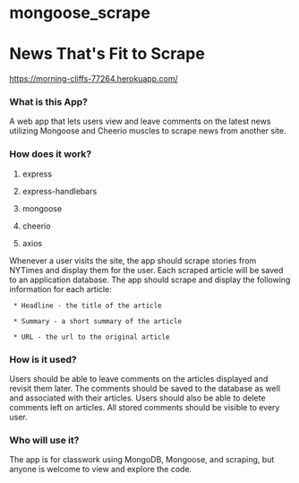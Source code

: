 # mongoose_scrape
# News That's Fit to Scrape

https://morning-cliffs-77264.herokuapp.com/

### What is this App?

A web app that lets users view and leave comments on the latest news utilizing Mongoose and Cheerio muscles to scrape news from another site.

### How does it work?

  1. express

  2. express-handlebars

  3. mongoose

  4. cheerio

  5. axios

Whenever a user visits the site, the app should scrape stories from NYTimes and display them for the user. Each scraped article will be saved to an application database. The app should scrape and display the following information for each article:

     * Headline - the title of the article

     * Summary - a short summary of the article

     * URL - the url to the original article

### How is it used?

Users should be able to leave comments on the articles displayed and revisit them later. The comments should be saved to the database as well and associated with their articles. Users should also be able to delete comments left on articles. All stored comments should be visible to every user.

### Who will use it?

The app is for classwork using MongoDB, Mongoose, and scraping, but anyone is welcome to view and explore the code.